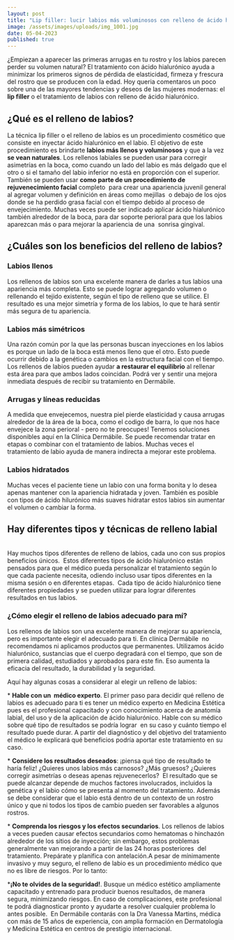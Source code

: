 ```yaml
---
layout: post
title: "Lip filler: lucir labios más voluminosos con relleno de ácido hialurónico"
image: /assets/images/uploads/img_1001.jpg
date: 05-04-2023
published: true
---
```

¿Empiezan a aparecer las primeras arrugas en tu rostro y los labios parecen perder su volumen natural? El tratamiento con ácido hialurónico ayuda a minimizar los primeros signos de pérdida de elasticidad, firmeza y frescura del rostro que se producen con la edad. Hoy queria comentaros un poco sobre una de las mayores tendencias y deseos de las mujeres modernas: el **lip filler** o el tratamiento de labios con relleno de ácido hialurónico.

## ¿Qué es el relleno de labios?

La técnica lip filler o el relleno de labios es un procedimiento cosmético que consiste en inyectar ácido hialurónico en el labio. El objetivo de este procedimiento es brindarte **labios más llenos y voluminosos** y que a la vez **se vean naturales**. Los rellenos labiales se pueden usar para corregir asimetrías en la boca, como cuando un lado del labio es más delgado que el otro o si el tamaño del labio inferior no está en proporción con el superior. También se pueden usar **como parte de un procedimiento de rejuvenecimiento facial** completo  para crear una apariencia juvenil general al agregar volumen y definición en áreas como mejillas  o debajo de los ojos donde se ha perdido grasa facial con el tiempo debido al proceso de envejecimiento. Muchas veces puede ser indicado aplicar ácido hialurónico también alrededor de la boca, para dar soporte perioral para que los labios aparezcan más o para mejorar la apariencia de una  sonrisa gingival.

## ¿Cuáles son los beneficios del relleno de labios?

### Labios llenos

Los rellenos de labios son una excelente manera de darles a tus labios una apariencia más completa. Esto se puede lograr agregando volumen o rellenando el tejido existente, según el tipo de relleno que se utilice. El resultado es una mejor simetría y forma de los labios, lo que te hará sentir más segura de tu apariencia.

### Labios más simétricos

Una razón común por la que las personas buscan inyecciones en los labios es porque un lado de la boca está menos lleno que el otro. Esto puede ocurrir debido a la genética o cambios en la estructura facial con el tiempo. Los rellenos de labios pueden ayudar **a restaurar el equilibrio** al rellenar esta área para que ambos lados coincidan. Podrá ver y sentir una mejora inmediata después de recibir su tratamiento en Dermábile.

### Arrugas y líneas reducidas

A medida que envejecemos, nuestra piel pierde elasticidad y causa arrugas alrededor de la área de la boca, como el codigo de barra, lo que nos hace envejece la zona perioral - pero no te preocupes! Tenemos soluciones disponibles aquí en la Clínica Dermábile. Se puede recomendar tratar en etapas o combinar con el tratamiento de labios. Muchas veces el tratamiento de labio ayuda de manera indirecta a mejorar este problema.

### Labios hidratados

Muchas veces el paciente tiene un labio con una forma bonita y lo desea apenas mantener con la apariencia hidratada y joven. También es posible con tipos de ácido hilurónico más suaves hidratar estos labios  sin aumentar el volumen o cambiar la forma. 

## Hay diferentes tipos y técnicas de relleno labial

\
Hay muchos tipos diferentes de relleno de labios, cada uno con sus propios beneficios únicos.  Estos diferentes tipos de ácido hialurónico están pensados para que el médico pueda personalizar el tratamiento según lo que cada paciente necesita, odiendo incluso usar tipos diferentes en la misma sesión o en diferentes etapas.  Cada tipo de ácido hialurónico tiene diferentes propiedades y se pueden utilizar para lograr diferentes resultados en tus labios.

### ¿Cómo elegir el relleno de labios adecuado para mí?

Los rellenos de labios son una excelente manera de mejorar su apariencia, pero es importante elegir el adecuado para ti. En clínica Dermábile  no recomendamos ni aplicamos productos que permanentes. Utilizamos ácido hialurónico, sustancias que el cuerpo degradará con el tiempo, que son de primera calidad, estudiados y aprobados para este fin. Eso aumenta la eficacia del resultado, la durabilidad y la seguridad. 

Aquí hay algunas cosas a considerar al elegir un relleno de labios:

\* **Hable con un  médico experto**. El primer paso para decidir qué relleno de labios es adecuado para ti es tener un médico experto en Medicina Estética pues es el profesional capacitado y con conocimiento acerca de anatomía labial, del uso y de la aplicación de ácido hialurónico. Hable con su médico sobre qué tipo de resultados se podría lograr  en su caso y cuánto tiempo el resultado puede durar. A partir del diagnóstico y del objetivo del tratamiento el médico le explicará qué beneficios podría aportar este tratamiento en su caso.

\* **Considere los resultados deseados**: ¡piensa qué tipo de resultado te haría feliz! ¿Quieres unos labios más carnosos? ¿Más gruesos? ¿Quieres corregir asimetrías o deseas apenas rejuvenecerlos?  El resultado que se puede alcanzar depende de muchos factores involucrados, incluidos la genética y el labio cómo se presenta al momento del tratamiento. Además se debe considerar que el labio está dentro de un contexto de un rostro único y que ni todos los tipos de cambio pueden ser favorables a algunos rostros.  

\* **Comprenda los riesgos y los efectos secundarios**. Los rellenos de labios a veces pueden causar efectos secundarios como hematomas o hinchazón alrededor de los sitios de inyección; sin embargo, estos problemas generalmente van mejorando a partir de las 24 horas posteriores  del tratamiento. Prepárate y planifica con antelación.A pesar de mínimamente invasivo y muy seguro, el relleno de labio es un procedimiento médico que no es libre de riesgos. Por lo tanto:

\***¡No te olvides de la seguridad!**. Busque un médico estético ampliamente capacitado y entrenado para producir buenos resultados, de manera segura, minimizando riesgos. En caso de complicaciones, este profesional te podrá diagnosticar pronto y ayudarte a resolver cualquier problema lo antes posible.  En Dermábile contarás con la Dra Vanessa Martins, médica con más de 15 años de experiencia, con amplia formación en Dermatología y Medicina Estética en centros de prestigio internacional.